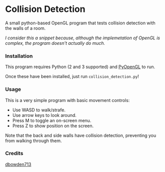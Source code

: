 # Collision Detection
A small python-based OpenGL program that tests collision detection with the walls of a room.

*I consider this a snippet because, although the implemetation of OpenGL is complex, the program doesn't actually do much.*

### Installation
This program requires Python (2 and 3 supported) and [PyOpenGL](opengl.sourceforge.net) to run.

Once these have been installed, just run `collision_detection.py`!

### Usage
This is a very simple program with basic movement controls:

- Use WASD to walk/strafe.
- Use arrow keys to look around.
- Press M to toggle an on-screen menu.
- Press Z to show position on the screen.

Note that the back and side walls have collision detection, preventing you from walking through them.

### Credits
[dbowden713](https://github.com/dbowden713)
